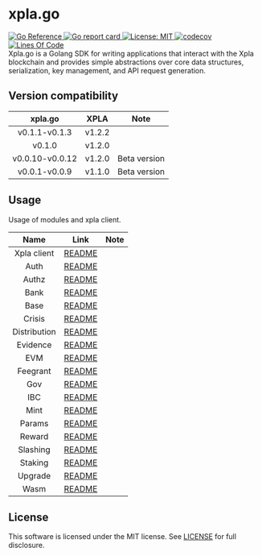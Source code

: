 # xpla.go
<div align="left">
  <a href="https://pkg.go.dev/github.com/Moonyongjung/xpla.go">
    <img alt="Go Reference" src="https://pkg.go.dev/badge/github.com/Moonyongjung/xpla.go.svg">
  </a>
  <a href="https://goreportcard.com/report/github.com/Moonyongjung/xpla.go">
    <img alt="Go report card" src="https://goreportcard.com/badge/github.com/Moonyongjung/xpla.go" />
  </a>
  <a href="https://github.com/Moonyongjung/xpla.go/blob/main/LICENSE">
    <img alt="License: MIT" src="https://img.shields.io/github/license/Moonyongjung/xpla.go.svg" />
  </a>
  <a href="https://app.codecov.io/gh/Moonyongjung/xpla.go">
    <img alt="codecov" src="https://codecov.io/gh/Moonyongjung/xpla.go/branch/main/graph/badge.svg" />
  </a>
  <a href="https://github.com/Moonyongjung/xpla.go">
    <img alt="Lines Of Code" src="https://tokei.rs/b1/github/Moonyongjung/xpla.go" />
  </a>
</div>
Xpla.go is a Golang SDK for writing applications that interact with the Xpla blockchain and provides simple abstractions over core data structures, serialization, key management, and API request generation.

## Version compatibility

|xpla.go|XPLA|Note|
|:---:|:---:|:---:|
|v0.1.1-v0.1.3|v1.2.2||
|v0.1.0|v1.2.0||
|v0.0.10-v0.0.12|v1.2.0|Beta version|
|v0.0.1-v0.0.9|v1.1.0|Beta version|


## Usage
Usage of modules and xpla client.

|Name|Link|Note|
|:---:|:---:|:---:|
|Xpla client|[README](./client/README.md)||
|Auth|[README](./core/auth/README.md)||
|Authz|[README](./core/authz/README.md)||
|Bank|[README](./core/bank/README.md)||
|Base|[README](./core/base/README.md)||
|Crisis|[README](./core/crisis/README.md)||
|Distribution|[README](./core/distribution/README.md)||
|Evidence|[README](./core/evidence/README.md)||
|EVM|[README](./core/evm/README.md)||
|Feegrant|[README](./core/feegrant/README.md)||
|Gov|[README](./core/gov/README.md)||
|IBC|[README](./core/ibc/README.md)||
|Mint|[README](./core/mint/README.md)||
|Params|[README](./core/params/README.md)||
|Reward|[README](./core/reward/README.md)||
|Slashing|[README](./core/slashing/README.md)||
|Staking|[README](./core/staking/README.md)||
|Upgrade|[README](./core/upgrade/README.md)||
|Wasm|[README](./core/wasm/README.md)||

## License
This software is licensed under the MIT license. See [LICENSE](./LICENSE) for full disclosure.